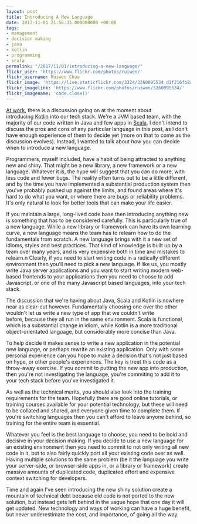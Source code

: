 ```yaml
---
layout: post
title: Introducing A New Language
date: 2017-11-01 21:56:35.000000000 +00:00
tags:
- management
- decision making
- java
- kotlin
- programming
- scala
permalink: "/2017/11/01/introducing-a-new-language/"
flickr_user: 'https://www.flickr.com/photos/ruiwen/'
flickr_username: Ruiwen Chua
flickr_image: 'https://live.staticflickr.com/3324/3260095534_d1f216fb8a_w.jpg'
flickr_imagelink: 'https://www.flickr.com/photos/ruiwen/3260095534/'
flickr_imagename: 'code.close()'
---
```

[At work](https://ocadotechnology.com/), there is a discussion going on at the moment about
introducing [Kotlin](https://kotlinlang.org/) into our tech stack. We're a JVM based team, with the
majority of our code written in Java and few apps in [Scala](https://www.scala-lang.org/). I don't
intend to discuss the pros and cons of any particular language in this post, as I don't have enough experience
of them to decide yet (more on that to come as the discussion evolves). Instead, I wanted to talk about
_how_ you can decide when to introduce a new language.

Programmers, myself included, have a habit of being attracted to anything new and shiny. That might be a new
library, a new framework or a new language. Whatever it is, the hype will suggest that you can do more, with
less code and fewer bugs. The reality often turns out to be a little different, and by the time you have
implemented a substantial production system then you've probably pushed up against the limits, and found areas
where it's hard to do what you want, or where there are bugs or reliability problems. It's only natural to
look for better tools that can make your life easier.

If you maintain a large, long-lived code base then introducing anything new is something that has to be
considered carefully. This is particularly true of a new language. While a new library or framework can have
its own learning curve, a new language means the team has to relearn how to do the fundamentals from scratch.
A new language brings with it a new set of idioms, styles and best practices. That kind of knowledge is built
up by a team over many years, and is very expensive both in time and mistakes to relearn.n Clearly, if you
need to start writing code in a radically different environment then you'll need to pick a new language. If
like us, you mostly write Java server applications and you want to start writing modern web-based frontends to
your applications then you need to choose to add Javascript, or one of the many Javascript based languages,
into your tech stack.
<!--more-->

The discussion that we're having about Java, Scala and Kotlin is nowhere near as clear-cut however.
Fundamentally choosing one over the other wouldn't let us write a new type of app that we couldn't write
before, because they all run in the same environment. Scala is functional, which is a substantial change in
idiom, while Kotlin is a more traditional object-orientated language, but considerably more concise than Java.

To help decide it makes sense to write a new application in the potential new language, or perhaps rewrite an
existing application. Only with some personal experience can you hope to make a decision that's not just based
on hype, or other people's experiences. The key is treat this code as a throw-away exercise. If you commit to
putting the new app into production, then you're not investigating the language, you're commiting to add it to
your tech stack before you've investigated it.

As well as the technical merits, you should also look into the training requirements for the team. Hopefully
there are good online tutorials, or training courses available for your potential technology, but these will
need to be collated and shared, and everyone given time to complete them. If you're switching languages then
you can't afford to leave anyone behind, so training for the entire team is essential.

Whatever you feel is the best language to choose, you need to be bold and decisive in your decision making. If
you decide to use a new language for an existing environment then you need to commit to not only writing all
new code in it, but to also fairly quickly port all your existing code over as well. Having multiple solutions
to the same problem (be it the language you write your server-side, or browser-side apps in, or a library or
framework) create massive amounts of duplicated code, duplicated effort and expensive context switching for
developers.

Time and again I've seen introducing the new shiny solution create a mountain of technical debt because old
code is not ported to the new solution, but instead gets left behind in the vague hope that one day it will
get updated. New technology and ways of working can have a huge benefit, but never underestimate the cost, and
importance, of going all the way.
